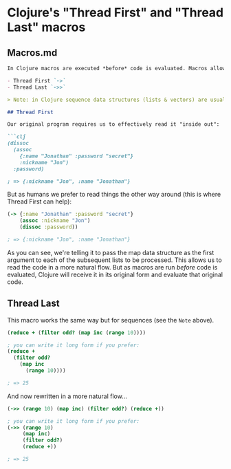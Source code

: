 # Clojure's "Thread First" and "Thread Last" macros

## Macros.md

```markdown
In Clojure macros are executed *before* code is evaluated. Macros allow us to manipulate the program being compiled. There are two macros in particular that I like to demonstrate why this is useful:

- Thread First `->`
- Thread Last `->>`

> Note: in Clojure sequence data structures (lists & vectors) are usually the last item in an argument list; where as map data structures are usually the first argument in an argument list

## Thread First

Our original program requires us to effectively read it "inside out":

```clj
(dissoc
  (assoc 
    {:name "Jonathan" :password "secret"} 
    :nickname "Jon") 
  :password)

; => {:nickname "Jon", :name "Jonathan"}
```

But as humans we prefer to read things the other way around (this is where Thread First can help):

```clj
(-> {:name "Jonathan" :password "secret"}
    (assoc :nickname "Jon")
    (dissoc :password))

; => {:nickname "Jon", :name "Jonathan"} 
```

As you can see, we're telling it to pass the map data structure as the first argument to each of the subsequent lists to be processed. This allows us to read the code in a more natural flow. But as macros are run *before* code is evaluated, Clojure will receive it in its original form and evaluate that original code.

## Thread Last

This macro works the same way but for sequences (see the `Note` above).

```clj
(reduce + (filter odd? (map inc (range 10))))

; you can write it long form if you prefer:
(reduce + 
  (filter odd? 
    (map inc 
      (range 10))))

; => 25
```

And now rewritten in a more natural flow...

```clj
(->> (range 10) (map inc) (filter odd?) (reduce +))

; you can write it long form if you prefer:
(->> (range 10)
     (map inc)
     (filter odd?)
     (reduce +))

; => 25
```
```

